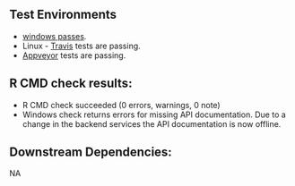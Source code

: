 ## Test Environments
+   [windows passes](https://win-builder.r-project.org/2ssYmFp88U6R/).
+   Linux - [Travis](https://travis-ci.org/github/ropensci/neotoma/builds/728790629) tests are passing.
+   [Appveyor](https://ci.appveyor.com/project/sckott/neotoma/builds/44766610) tests are passing.

## R CMD check results:
+   R CMD check succeeded (0 errors, warnings, 0 note)
+   Windows check returns errors for missing API documentation.  Due to a change in the backend services the API documentation is now offline.

## Downstream Dependencies:
NA
